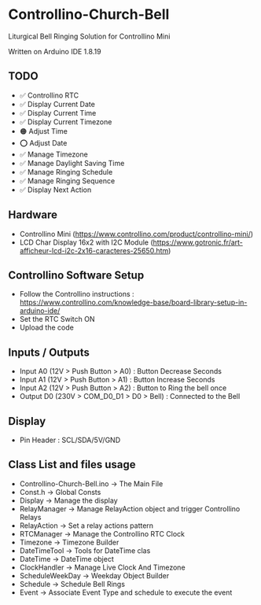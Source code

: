 # Controllino-Church-Bell
Liturgical Bell Ringing Solution for Controllino Mini

Written on Arduino IDE 1.8.19

## TODO

- ✅ Controllino RTC
- ✅ Display Current Date
- ✅ Display Current Time
- ✅ Display Current Timezone
- 🟠 Adjust Time
- ⭕️ Adjust Date
- ✅ Manage Timezone
- ✅ Manage Daylight Saving Time
- ✅ Manage Ringing Schedule
- ✅ Manage Ringing Sequence
- ✅ Display Next Action

## Hardware

- Controllino Mini (https://www.controllino.com/product/controllino-mini/)
- LCD Char Display 16x2 with I2C Module (https://www.gotronic.fr/art-afficheur-lcd-i2c-2x16-caracteres-25650.htm)

## Controllino Software Setup

- Follow the Controllino instructions : https://www.controllino.com/knowledge-base/board-library-setup-in-arduino-ide/
- Set the RTC Switch ON
- Upload the code

## Inputs / Outputs

- Input A0 (12V > Push Button > A0) : Button Decrease Seconds
- Input A1 (12V > Push Button > A1) : Button Increase Seconds
- Input A2 (12V > Push Button > A2) : Button to Ring the bell once
- Output D0 (230V > COM_D0_D1 > D0 > Bell) : Connected to the Bell

## Display

- Pin Header : SCL/SDA/5V/GND

## Class List and files usage

- Controllino-Church-Bell.ino	->	The Main File
- Const.h						->	Global Consts
- Display						->	Manage the display
- RelayManager					->	Manage RelayAction object and trigger Controllino Relays
- RelayAction					->	Set a relay actions pattern
- RTCManager					->	Manage the Controllino RTC Clock
- Timezone						->	Timezone Builder
- DateTimeTool					-> 	Tools for DateTime clas
- DateTime						-> 	DateTime object
- ClockHandler					->	Manage Live Clock And Timezone
- ScheduleWeekDay				->	Weekday Object Builder
- Schedule						->	Schedule Bell Rings
- Event							->	Associate Event Type and schedule to execute the event
